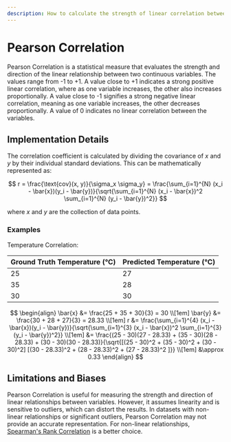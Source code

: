 ```yaml
---
description: How to calculate the strength of linear correlation between 2 variables
---
```


# Pearson Correlation

Pearson Correlation is a statistical measure that evaluates the strength and direction of the linear
relationship between two continuous variables. The values range from -1 to +1. A value close to +1 indicates a strong
positive linear correlation, where as one variable increases, the other also increases proportionally. A value close
to -1 signifies a strong negative linear correlation, meaning as one variable increases, the other decreases
proportionally. A value of 0 indicates no linear correlation between the variables.

## Implementation Details

The correlation coefficient is calculated by dividing the covariance of $x$ and $y$ by their individual standard
deviations. This can be mathematically represented as:

$$
r = \frac{\text{cov}(x, y)}{\sigma_x \sigma_y} = \frac{\sum_{i=1}^{N} (x_i - \bar{x})(y_i - \bar{y})}{\sqrt{\sum_{i=1}^{N}
(x_i - \bar{x})^2 \sum_{i=1}^{N} (y_i - \bar{y})^2}}
$$

where $x$ and $y$ are the collection of data points.

### Examples

Temperature Correlation:

<div class="grid" markdown>

| Ground Truth Temperature (&deg;C) | Predicted Temperature (&deg;C) |
| --- | --- |
| 25  | 27  |
| 35  | 28  |
| 30  | 30  |

</div>

$$
\begin{align}
\bar{x} &= \frac{25 + 35 + 30}{3} = 30 \\[1em]
\bar{y} &= \frac{30 + 28 + 27}{3} = 28.33 \\[1em]
r &= \frac{\sum_{i=1}^{4} (x_i - \bar{x})(y_i - \bar{y})}{\sqrt{\sum_{i=1}^{3} (x_i - \bar{x})^2 \sum_{i=1}^{3} (y_i -
\bar{y})^2}} \\[1em]
&= \frac{(25 - 30)(27 - 28.33) + (35 - 30)(28 - 28.33) + (30 - 30)(30 - 28.33)}{\sqrt{[(25 - 30)^2 +
(35 - 30)^2 + (30 - 30)^2] [(30 - 28.33)^2 + (28 - 28.33)^2 + (27 - 28.33)^2 ]}} \\[1em]
&\approx 0.33
\end{align}
$$

## Limitations and Biases

Pearson Correlation is useful for measuring the strength and direction of linear relationships between
variables. However, it assumes linearity and is sensitive to outliers, which can distort the results. In datasets with
non-linear relationships or significant outliers, Pearson Correlation may not provide an accurate
representation. For non-linear relationships, [Spearman's Rank Correlation](spearman-correlation.md) is a better choice.

